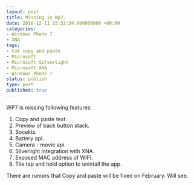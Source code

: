 ```yaml
---
layout: post
title: Missing in Wp7.
date: 2010-12-11 15:32:34.000000000 +00:00
categories:
- Windows Phone 7
- XNA
tags:
- Cut copy and paste
- Microsoft
- Microsoft Silverlight
- Microsoft XNA
- Windows Phone 7
status: publish
type: post
published: true
---
```

WP7 is missing following features:

<ol>
<li> Copy and paste text.</li>
<li> Preview of back button stack.</li>
<li> Socekts.</li>
<li> Battery api.</li>
<li> Camera - movie api.</li>
<li> Silverlight integration with XNA.</li>
<li>Exposed MAC address of WIFI.</li>
<li>Tile tap and hold option to unintall the app.</li>
</ol>
<p>There are rumors that Copy and paste will be fixed on February. Will see.</p>
